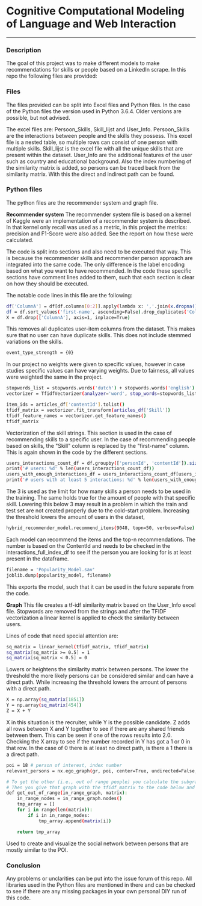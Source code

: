# Cognitive Computational Modeling of Language and Web Interaction
-----
### Description
The goal of this project was to make different models to make recommendations for skills or people based on a LinkedIn scrape. In this repo the following files are provided:

### Files
The files provided can be split into Excel files and Python files. In the case of the Python files the version used in Python 3.6.4. Older versions are possible, but not advised.

The excel files are: Persoon_Skills, Skill_lijst and User_Info. Persoon_Skills are the interactions between people and the skills they possess. This excel file is a nested table, so multiple rows can consist of one person with multiple skills. Skill_lijst is the excel file with all the unique skills that are present within the dataset. User_Info are the additional features of the user such as country and educational background. Also the index numbering of the similarity matrix is added, so persons can be traced back from the similarity matrix. With this the direct and indirect path can be found. 

### Python files
The python files are the recommender system and graph file. 

**Recommender system**
The recommender system file is based on a kernel of Kaggle were an implementation of a recommender system is described. In that kernel only recall was used as a metric, in this project the metrics: precision and F1-Score were also added. See the report on how these were calculated. 

The code is split into sections and also need to be executed that way. This is because the recommender skills and recommender person approach are integrated into the same code. The only difference is the label encoding based on what you want to have recommended. In the code these specific sections have comment lines added to them, such that each section is clear on how they should be executed. 

The notable code lines in this file are the following:

```sh
df['ColumnA'] = df[df.columns[0:2]].apply(lambda x: ','.join(x.dropna().astype(str).astype(str)),axis=1)
df = df.sort_values('first-name', ascending=False).drop_duplicates('ColumnA').sort_index()
X = df.drop(['ColumnA'], axis=1, inplace=True)
```
This removes all duplicates user-item columns from the dataset. This makes sure that no user can have duplicate skills. This does not include stemmed variations on the skills. 

```sh
event_type_strength = {0}
```
In our project no weights were given to specific values, however in case studies specific values can have varying weights. Due to fairness, all values were weighted the same in the project. 

```sh
stopwords_list = stopwords.words('dutch') + stopwords.words('english')
vectorizer = TfidfVectorizer(analyzer='word', stop_words=stopwords_list)

item_ids = articles_df['contentId'].tolist()
tfidf_matrix = vectorizer.fit_transform(articles_df['Skill'])
tfidf_feature_names = vectorizer.get_feature_names()
tfidf_matrix
```
Vectorization of the skill strings. This section is used in the case of recommending skills to a specific user. In the case of recommending people based on skills, the "Skill" column is replaced by the "first-name" column. This is again shown in the code by the different sections. 

```sh
users_interactions_count_df = df.groupby(['personId', 'contentId']).size().groupby('personId').size()
print('# users: %d' % len(users_interactions_count_df))
users_with_enough_interactions_df = users_interactions_count_df[users_interactions_count_df >= 3].reset_index()[['personId']]
print('# users with at least 5 interactions: %d' % len(users_with_enough_interactions_df))
```

The 3 is used as the limit for how many skills a person needs to be used in the training. The same holds true for the amount of people with that specific skill. Lowering this below 3 may result in a problem in which the train and test set are not created properly due to the cold-start problem. Increasing the threshold lowers the amount of users in the dataset,

```sh
hybrid_recommender_model.recommend_items(9048, topn=50, verbose=False)  
```
Each model can recommend the items and the top-n recommendations. The number is based on the ContentId and needs to be checked in the interactions_full_index_df to see if the person you are looking for is at least present in the dataframe. 

```sh
filename = 'Popularity_Model.sav'
joblib.dump(popularity_model, filename)
```
This exports the model, such that it can be used in the future separate from the code. 

**Graph**
This file creates a tf-idf similarity matrix based on the User_Info excel file. Stopwords are removed from the strings and after the TFIDF vectorization a linear kernel is applied to check the similarity between users. 

Lines of code that need special attention are:

```sh
sq_matrix = linear_kernel(tfidf_matrix, tfidf_matrix)
sq_matrix[sq_matrix >= 0.5] = 1
sq_matrix[sq_matrix < 0.5] = 0
```
Lowers or heightens the similarity matrix between persons. The lower the threshold the more likely persons can be considered similar and can have a direct path. While increasing the threshold lowers the amount of persons with a direct path. 

```sh
X = np.array(sq_matrix[1851])
Y = np.array(sq_matrix[454])
Z = X + Y
```
X in this situation is the recruiter, while Y is the possible candidate. Z adds all rows between X and Y together to see if there are any shared friends between them. This can be seen if one of the rows results into 2.0. Checking the X array to see if the number recorded in Y has got a 1 or 0 in that row. In the case of 0 there is at least no direct path, is there a 1 there is a direct path. 

```sh
poi = 18 # person of interest, index number
relevant_persons = nx.ego_graph(gr, poi, center=True, undirected=False, distance=None)

# To get the other (i.e., out of range people) you calculate the subgraph within range with the code above.
# Then you give that graph with the tfidf_matrix to the code below and you get the persons that are out of range.
def get_out_of_range(in_range_graph, matrix):
    in_range_nodes = in_range_graph.nodes()
    tmp_array = []
    for i in range(len(matrix)):
        if i in in_range_nodes:
            tmp_array.append(matrix[i])

    return tmp_array
```
Used to create and visualize the social network between persons that are mostly similar to the POI. 

### Conclusion
Any problems or unclarities can be put into the issue forum of this repo. All libraries used in the Python files are mentioned in there and can be checked to see if there are any missing packages in your own personal DIY run of this code. 




